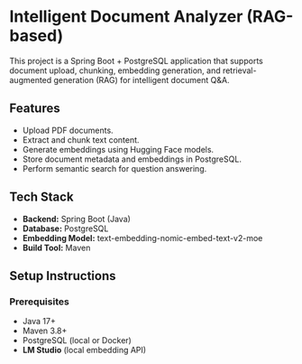 # Intelligent Document Analyzer (RAG-based)

This project is a Spring Boot + PostgreSQL application that supports document upload, chunking, embedding generation, and retrieval-augmented generation (RAG) for intelligent document Q&A.

## Features
- Upload PDF documents.
- Extract and chunk text content.
- Generate embeddings using Hugging Face models.
- Store document metadata and embeddings in PostgreSQL.
- Perform semantic search for question answering.

## Tech Stack
- **Backend:** Spring Boot (Java)
- **Database:** PostgreSQL
- **Embedding Model:** text-embedding-nomic-embed-text-v2-moe
- **Build Tool:** Maven

## Setup Instructions

### Prerequisites
- Java 17+
- Maven 3.8+
- PostgreSQL (local or Docker)
- **LM Studio** (local embedding API)
